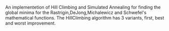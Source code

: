 An implementetion of Hill Climbing and Simulated Annealing for finding the global minima for the Rastrigin,DeJong,Michalewicz and Schwefel's mathematical functions. The HillClimbing algorithm has 3 variants, first, best and worst improvement. 
